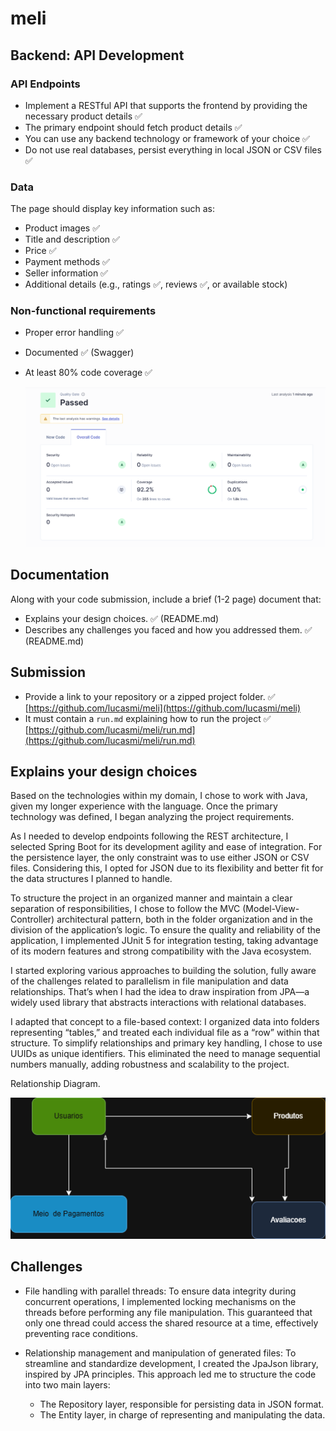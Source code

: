 # meli

## Backend: API Development

### API Endpoints

- Implement a RESTful API that supports the frontend by providing the necessary product details ✅
- The primary endpoint should fetch product details ✅
- You can use any backend technology or framework of your choice ✅
- Do not use real databases, persist everything in local JSON or CSV files ✅

### Data
The page should display key information such as:
  - Product images ✅
  - Title and description ✅
  - Price ✅
  - Payment methods ✅
  - Seller information ✅
  - Additional details (e.g., ratings ✅, reviews ✅, or available stock)

### Non-functional requirements

- Proper error handling ✅
- Documented ✅ (Swagger)
- At least 80% code coverage ✅  
  
  ![Relatório Sonar](https://github.com/lucasmi/meli/blob/main/relatorioSonar.png)

## Documentation

Along with your code submission, include a brief (1-2 page) document that:

- Explains your design choices. ✅ (README.md)
- Describes any challenges you faced and how you addressed them. ✅ (README.md)

## Submission

- Provide a link to your repository or a zipped project folder. ✅  
  [https://github.com/lucasmi/meli](https://github.com/lucasmi/meli)
- It must contain a `run.md` explaining how to run the project ✅  
  [https://github.com/lucasmi/meli/run.md](https://github.com/lucasmi/meli/run.md)


## Explains your design choices  
  Based on the technologies within my domain, I chose to work with Java, given my longer experience with the language. Once the primary technology was defined, I began analyzing the project requirements.

  As I needed to develop endpoints following the REST architecture, I selected Spring Boot for its development agility and ease of integration. For the persistence layer, the only constraint was to use either JSON or CSV files. Considering this, I opted for JSON due to its flexibility and better fit for the data structures I planned to handle.

  To structure the project in an organized manner and maintain a clear separation of responsibilities, I chose to follow the MVC (Model-View-Controller) architectural pattern, both in the folder organization and in the division of the application’s logic. To ensure the quality and reliability of the application, I implemented JUnit 5 for integration testing, taking advantage of its modern features and strong compatibility with the Java ecosystem.

  I started exploring various approaches to building the solution, fully aware of the challenges related to parallelism in file manipulation and data relationships. That’s when I had the idea to draw inspiration from JPA—a widely used library that abstracts interactions with relational databases.

  I adapted that concept to a file-based context: I organized data into folders representing “tables,” and treated each individual file as a “row” within that structure. To simplify relationships and primary key handling, I chose to use UUIDs as unique identifiers. This eliminated the need to manage sequential numbers manually, adding robustness and scalability to the project.

Relationship Diagram.
    
  ![Diagrama](https://github.com/lucasmi/meli/blob/main/diagrama.png)

## Challenges
  - File handling with parallel threads: To ensure data integrity during concurrent operations, I implemented locking mechanisms on the threads before performing any file manipulation. This guaranteed that only one thread could access the shared resource at a time, effectively preventing race conditions.

  - Relationship management and manipulation of generated files: To streamline and standardize development, I created the JpaJson library, inspired by JPA principles. This approach led me to structure the code into two main layers:
    - The Repository layer, responsible for persisting data in JSON format.
    - The Entity layer, in charge of representing and manipulating the data.